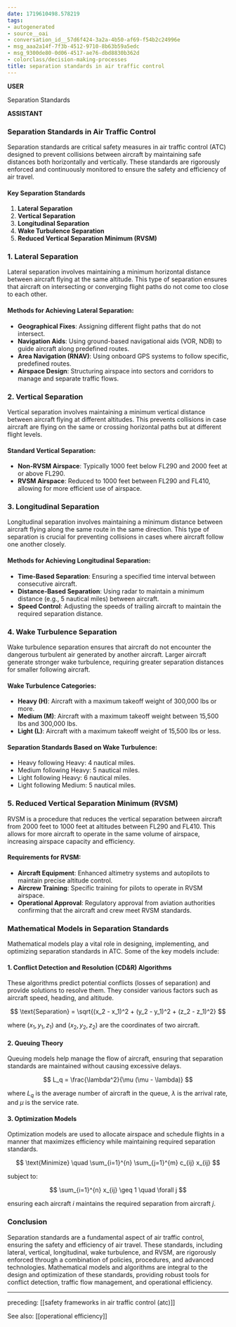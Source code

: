 ```yaml
---
date: 1719610498.578219
tags:
- autogenerated
- source__oai
- conversation_id__57d6f424-3a2a-4b50-af69-f54b2c24996e
- msg_aaa2a14f-7f3b-4512-9710-8b63b59a5edc
- msg_9300de80-0d06-4517-ae76-dbd8830b362d
- colorclass/decision-making-processes
title: separation standards in air traffic control
---
```


**USER**

Separation Standards


**ASSISTANT**

### Separation Standards in Air Traffic Control

Separation standards are critical safety measures in air traffic control (ATC) designed to prevent collisions between aircraft by maintaining safe distances both horizontally and vertically. These standards are rigorously enforced and continuously monitored to ensure the safety and efficiency of air travel.

#### Key Separation Standards

1. **Lateral Separation**
2. **Vertical Separation**
3. **Longitudinal Separation**
4. **Wake Turbulence Separation**
5. **Reduced Vertical Separation Minimum (RVSM)**

### 1. Lateral Separation

Lateral separation involves maintaining a minimum horizontal distance between aircraft flying at the same altitude. This type of separation ensures that aircraft on intersecting or converging flight paths do not come too close to each other.

#### Methods for Achieving Lateral Separation:

- **Geographical Fixes**: Assigning different flight paths that do not intersect.
- **Navigation Aids**: Using ground-based navigational aids (VOR, NDB) to guide aircraft along predefined routes.
- **Area Navigation (RNAV)**: Using onboard GPS systems to follow specific, predefined routes.
- **Airspace Design**: Structuring airspace into sectors and corridors to manage and separate traffic flows.

### 2. Vertical Separation

Vertical separation involves maintaining a minimum vertical distance between aircraft flying at different altitudes. This prevents collisions in case aircraft are flying on the same or crossing horizontal paths but at different flight levels.

#### Standard Vertical Separation:

- **Non-RVSM Airspace**: Typically 1000 feet below FL290 and 2000 feet at or above FL290.
- **RVSM Airspace**: Reduced to 1000 feet between FL290 and FL410, allowing for more efficient use of airspace.

### 3. Longitudinal Separation

Longitudinal separation involves maintaining a minimum distance between aircraft flying along the same route in the same direction. This type of separation is crucial for preventing collisions in cases where aircraft follow one another closely.

#### Methods for Achieving Longitudinal Separation:

- **Time-Based Separation**: Ensuring a specified time interval between consecutive aircraft.
- **Distance-Based Separation**: Using radar to maintain a minimum distance (e.g., 5 nautical miles) between aircraft.
- **Speed Control**: Adjusting the speeds of trailing aircraft to maintain the required separation distance.

### 4. Wake Turbulence Separation

Wake turbulence separation ensures that aircraft do not encounter the dangerous turbulent air generated by another aircraft. Larger aircraft generate stronger wake turbulence, requiring greater separation distances for smaller following aircraft.

#### Wake Turbulence Categories:

- **Heavy (H)**: Aircraft with a maximum takeoff weight of 300,000 lbs or more.
- **Medium (M)**: Aircraft with a maximum takeoff weight between 15,500 lbs and 300,000 lbs.
- **Light (L)**: Aircraft with a maximum takeoff weight of 15,500 lbs or less.

#### Separation Standards Based on Wake Turbulence:

- Heavy following Heavy: 4 nautical miles.
- Medium following Heavy: 5 nautical miles.
- Light following Heavy: 6 nautical miles.
- Light following Medium: 5 nautical miles.

### 5. Reduced Vertical Separation Minimum (RVSM)

RVSM is a procedure that reduces the vertical separation between aircraft from 2000 feet to 1000 feet at altitudes between FL290 and FL410. This allows for more aircraft to operate in the same volume of airspace, increasing airspace capacity and efficiency.

#### Requirements for RVSM:

- **Aircraft Equipment**: Enhanced altimetry systems and autopilots to maintain precise altitude control.
- **Aircrew Training**: Specific training for pilots to operate in RVSM airspace.
- **Operational Approval**: Regulatory approval from aviation authorities confirming that the aircraft and crew meet RVSM standards.

### Mathematical Models in Separation Standards

Mathematical models play a vital role in designing, implementing, and optimizing separation standards in ATC. Some of the key models include:

#### 1. **Conflict Detection and Resolution (CD&R) Algorithms**

These algorithms predict potential conflicts (losses of separation) and provide solutions to resolve them. They consider various factors such as aircraft speed, heading, and altitude.

$$
\text{Separation} = \sqrt{(x_2 - x_1)^2 + (y_2 - y_1)^2 + (z_2 - z_1)^2}
$$

where $(x_1, y_1, z_1)$ and $(x_2, y_2, z_2)$ are the coordinates of two aircraft.

#### 2. **Queuing Theory**

Queuing models help manage the flow of aircraft, ensuring that separation standards are maintained without causing excessive delays.

$$
L_q = \frac{\lambda^2}{\mu (\mu - \lambda)}
$$

where $L_q$ is the average number of aircraft in the queue, $\lambda$ is the arrival rate, and $\mu$ is the service rate.

#### 3. **Optimization Models**

Optimization models are used to allocate airspace and schedule flights in a manner that maximizes efficiency while maintaining required separation standards.

$$
\text{Minimize} \quad \sum_{i=1}^{n} \sum_{j=1}^{m} c_{ij} x_{ij}
$$

subject to:

$$
\sum_{i=1}^{n} x_{ij} \geq 1 \quad \forall j
$$

ensuring each aircraft $i$ maintains the required separation from aircraft $j$.

### Conclusion

Separation standards are a fundamental aspect of air traffic control, ensuring the safety and efficiency of air travel. These standards, including lateral, vertical, longitudinal, wake turbulence, and RVSM, are rigorously enforced through a combination of policies, procedures, and advanced technologies. Mathematical models and algorithms are integral to the design and optimization of these standards, providing robust tools for conflict detection, traffic flow management, and operational efficiency.


---

preceding: [[safety frameworks in air traffic control (atc)]]

See also: [[operational efficiency]]